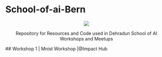 # School-of-ai-Bern

<p align="center">
  <img src="https://github.com/Avik-Jain/School-of-AI/blob/master/graphics/School%20of%20ai%20inverse%20logo.png">
</p>
<p align="center">
 Repository for Resources and Code used in Dehradun School of AI Workshops and Meetups
</p>

## Workshop 1 | Mnist Workshop |@Impact Hub
